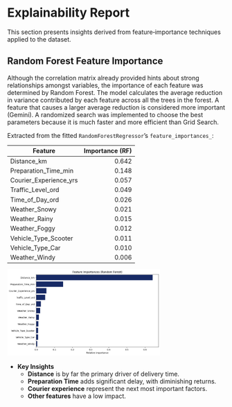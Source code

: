 # Explainability Report

This section presents insights derived from feature‐importance techniques applied to the dataset. 

## Random Forest Feature Importance
Although the correlation matrix already provided hints about strong relationships amongst variables, the importance of each feature was determined by Random Forest. The model calculates the average reduction in variance contributed by each feature across all the trees in the forest. A feature that causes a larger average reduction is considered more important (Gemini). A randomized search was implemented to choose the best parameters because it is much faster and more efficient than Grid Search.

Extracted from the fitted `RandomForestRegressor`’s `feature_importances_`:

| Feature                  | Importance (RF) |
|--------------------------|----------------:|
| Distance_km              |           0.642 |
| Preparation_Time_min     |           0.148 |
| Courier_Experience_yrs   |           0.057 |
| Traffic_Level_ord        |           0.049 |
| Time_of_Day_ord          |           0.026 |
| Weather_Snowy            |           0.021 |
| Weather_Rainy            |           0.015 |
| Weather_Foggy            |           0.012 |
| Vehicle_Type_Scooter     |           0.011 |
| Vehicle_Type_Car         |           0.010 |
| Weather_Windy            |           0.006 |

<img 
    src="figures/feature_imp.png" 
    alt="Feature importance" 
    width="70%" 
/>

- **Key Insights**
    - **Distance** is by far the primary driver of delivery time.  
    - **Preparation Time** adds significant delay, with diminishing returns.  
    - **Courier experience** represent the next most important factors.  
    - **Other features** have a low impact.
